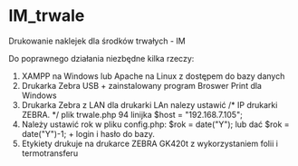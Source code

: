 # IM_trwale
Drukowanie naklejek dla środków trwałych - IM

Do poprawnego działania niezbędne kilka rzeczy:
1. XAMPP na Windows lub Apache na Linux z dostępem do bazy danych
2. Drukarka Zebra USB + zainstalowany program Broswer Print dla Windows
3. Drukarka Zebra z LAN 
   dla drukarki LAn nalezy ustawić /* IP drukarki ZEBRA. */
   plik trwale.php 94 linijka     $host = "192.168.7.105";
3. Należy ustawić rok w pliku config.php:    $rok = date("Y");  lub dać $rok = date("Y")-1;  + login i hasło do bazy.
4. Etykiety drukuje na drukarce ZEBRA GK420t z wykorzystaniem folii i termotransferu
